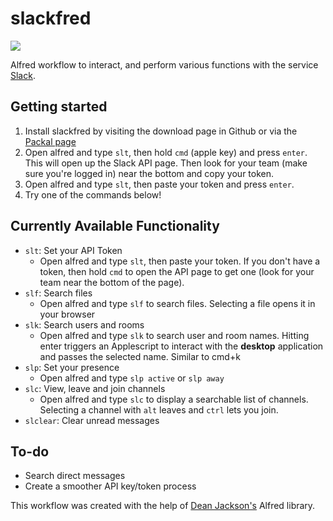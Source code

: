 slackfred
=========

![](http://i.imgur.com/Vy78c78.gif)

Alfred workflow to interact, and perform various functions with the service [Slack](http://slack.com/).

## Getting started
1. Install slackfred by visiting the download page in Github or via the [Packal page](http://www.packal.org/workflow/slackfred)
2. Open alfred and type `slt`, then hold `cmd` (apple key) and press `enter`. This will open up the Slack API page. Then look for your team (make sure you're logged in) near the bottom and copy your token.
3. Open alfred and type `slt`, then paste your token and press `enter`.
4. Try one of the commands below!

## Currently Available Functionality
* `slt`: Set your API Token
  * Open alfred and type `slt`, then paste your token. If you don't have a token, then hold `cmd` to open the API page to get one (look for your team near the bottom of the page).
* `slf`: Search files
  * Open alfred and type `slf` to search files. Selecting a file opens it in your browser
* `slk`: Search users and rooms
  * Open alfred and type `slk` to search user and room names. Hitting enter triggers an Applescript to interact with the **desktop** application and passes the selected name. Similar to cmd+k
* `slp`: Set your presence
  * Open alfred and type `slp active` or `slp away`
* `slc`: View, leave and join channels
  * Open alfred and type `slc` to display a searchable list of channels. Selecting a channel with `alt` leaves and `ctrl` lets you join.
* `slclear`: Clear unread messages

## To-do
* Search direct messages
* Create a smoother API key/token process

This workflow was created with the help of [Dean Jackson's](https://github.com/deanishe/alfred-workflow) Alfred  library.
